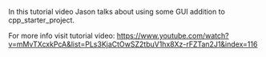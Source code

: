 In this tutorial video Jason talks about using some GUI addition to cpp_starter_project.

For more info visit tutorial video:
https://www.youtube.com/watch?v=mMvTXcxkPcA&list=PLs3KjaCtOwSZ2tbuV1hx8Xz-rFZTan2J1&index=116

